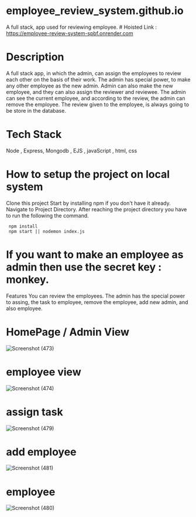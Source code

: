 # employee_review_system.github.io

A full stack, app used for reviewing employee. # Hoisted Link : https://employee-review-system-spbf.onrender.com

# Description
A full stack app, in which the admin, can assign the employees to review each other on the basis of their work. The admin has special power, to make any other employee as the new admin. Admin can also make the new employee, and they can also assign the reviewer and reviewee. The admin can see the current employee, and according to the review, the admin can remove the employee. The review given to the employee, is always going to be store in the database.

# Tech Stack
Node , Express, Mongodb , EJS , javaScript , html, css

# How to setup the project on local system
Clone this project
Start by installing npm if you don't have it already.
Navigate to Project Directory.
After reaching the project directory you have to run the following the command.

     npm install 
     npm start || nodemon index.js
     
# If you want to make an employee as admin then use the secret key : monkey.
Features
You can review the employees. The admin has the special power to assing, the task to employee, remove the employee, add new admin, and also employee.


# HomePage / Admin View
![Screenshot (473)](https://user-images.githubusercontent.com/31533479/232676109-8a21de27-377c-4fd1-b2bd-f3729cdaa262.png)


# employee view
![Screenshot (474)](https://user-images.githubusercontent.com/31533479/232676135-1f62e22b-2e71-4496-b96d-160db35a67d0.png)



# assign task
![Screenshot (479)](https://user-images.githubusercontent.com/31533479/232676169-8c4c38ac-feef-4e05-b06d-c16a155f88ff.png)


# add employee
![Screenshot (481)](https://user-images.githubusercontent.com/31533479/232676224-c2dfd97f-45c6-408a-b9f7-fb89bf18308e.png)



# employee
![Screenshot (480)](https://user-images.githubusercontent.com/31533479/232676197-58dbfc66-33ba-44e9-889a-d3159313a416.png)
